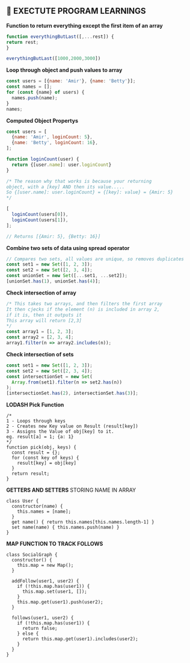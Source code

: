 ## 📌 EXECTUTE PROGRAM LEARNINGS

**Function to return everything except the first item of an array**
```js
function everythingButLast([,...rest]) {
return rest;
}

everythingButLast([1000,2000,3000])
```

**Loop through object and push values to array**
```js
const users = [{name: 'Amir'}, {name: 'Betty'}];
const names = [];
for (const {name} of users) {
  names.push(name);
}
names;
```

**Computed Object Propertys**

```js
const users = [
  {name: 'Amir', loginCount: 5},
  {name: 'Betty', loginCount: 16},
];

function loginCount(user) {
  return {[user.name]: user.loginCount}
}

/* The reason why that works is because your returning 
object, with a [key] AND then its value.....
So {[user.name]: user.loginCount} = {[key]: value} = {Amir: 5}
*/

[
  loginCount(users[0]),
  loginCount(users[1]),
];

// Returns [{Amir: 5}, {Betty: 16}]

```

**Combine two sets of data using spread operator**
```js
// Compares two sets, all values are unique, so removes duplicates
const set1 = new Set([1, 2, 3]);
const set2 = new Set([2, 3, 4]);
const unionSet = new Set([...set1, ...set2]);
[unionSet.has(1), unionSet.has(4)];
```

**Check intersection of array**
```js
/* This takes two arrays, and then filters the first array
It then cjecks if the element (n) is included in array 2, 
if it is, then it outputs it
This array will return [2,3]
*/
const array1 = [1, 2, 3];
const array2 = [2, 3, 4];
array1.filter(n => array2.includes(n));
```

**Check intersection of sets**
```js
const set1 = new Set([1, 2, 3]);
const set2 = new Set([2, 3, 4]);
const intersectionSet = new Set(
  Array.from(set1).filter(n => set2.has(n))
);
[intersectionSet.has(2), intersectionSet.has(3)];
```

**LODASH Pick Function**
```
/* 
1 - Loops through keys
2 - Creates new Key value on Result (result[key])
3 - Assigns the Value of obj[key] to it.
eg. result[a] = 1; {a: 1}
*/
function pick(obj, keys) {
  const result = {};
  for (const key of keys) {
    result[key] = obj[key]
  }
  return result;
}
```
**GETTERS AND SETTERS**
STORING NAME IN ARRAY
```
class User {
  constructor(name) {
    this.names = [name];
  }
  get name() { return this.names[this.names.length-1] }
  set name(name) { this.names.push(name) }
}
```

**MAP FUNCTION TO TRACK FOLLOWS**
```
class SocialGraph {
  constructor() {
    this.map = new Map();
  }

  addFollow(user1, user2) {
    if (!this.map.has(user1)) {
      this.map.set(user1, []);
    }
    this.map.get(user1).push(user2);
  }

  follows(user1, user2) {
    if (!this.map.has(user1)) {
      return false;
    } else {
      return this.map.get(user1).includes(user2);
    }
  }
}
```